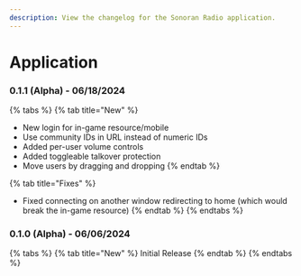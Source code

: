 ```yaml
---
description: View the changelog for the Sonoran Radio application.
---
```


# Application

### 0.1.1 (Alpha) - 06/18/2024

{% tabs %}
{% tab title="New" %}
* New login for in-game resource/mobile
* Use community IDs in URL instead of numeric IDs
* Added per-user volume controls
* Added toggleable talkover protection
* Move users by dragging and dropping
{% endtab %}

{% tab title="Fixes" %}
* Fixed connecting on another window redirecting to home (which would break the in-game resource)
{% endtab %}
{% endtabs %}

### 0.1.0 (Alpha) - 06/06/2024

{% tabs %}
{% tab title="New" %}
Initial Release
{% endtab %}
{% endtabs %}
